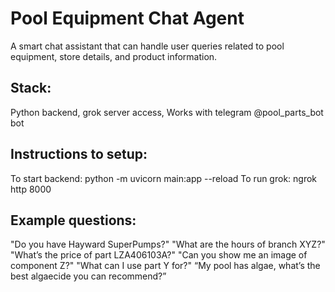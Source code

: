 # Pool Equipment Chat Agent

A smart chat assistant that can handle user queries related to pool equipment, store details, and product information.

## Stack:
Python backend,
grok server access,
Works with telegram @pool_parts_bot bot

## Instructions to setup:
To start backend: python -m uvicorn main:app --reload
To run grok: ngrok http 8000

## Example questions:
"Do you have Hayward SuperPumps?"
"What are the hours of branch XYZ?"
"What’s the price of part LZA406103A?"
"Can you show me an image of component Z?"
"What can I use part Y for?"
“My pool has algae, what’s the best algaecide you can recommend?”